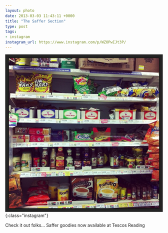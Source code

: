 ```yaml
---
layout: photo
date: 2013-03-03 11:43:11 +0000
title: "The Saffer Section"
type: post
tags:
- instagram
instagram_url: https://www.instagram.com/p/WZOPwIJt3P/
---
```


![Instagram - WZOPwIJt3P](/img/WZOPwIJt3P.jpg){:class="instagram"}

Check it out folks... Saffer goodies now available at Tescos Reading

